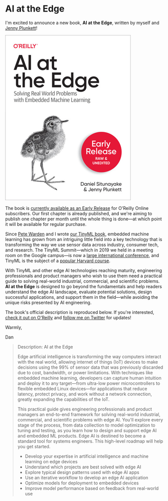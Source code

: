 # AI at the Edge

I'm excited to announce a new book, **AI at the Edge**, written by myself and [Jenny Plunkett](https://twitter.com/jennymplunkett)!

![](/images/ai-at-the-edge-early.jpeg "Early release cover of AI at the Edge")

The book is [currently available as an Early Release](https://learning.oreilly.com/library/view/ai-at-the/9781098120191/) for O'Reilly Online subscribers.
Our first chapter is already published, and we're aiming to publish one chapter per month until the whole thing is done—at which point it will be available for
regular purchase.

Since [Pete Warden](http://twitter.com/petewarden) and I wrote [our TinyML book](https://tinymlbook.com), embedded machine learning has grown from an intriguing
little field into a key technology that is transforming the way we use sensor data across industry, consumer tech, and research. The TinyML Summit—which in 2019
we held in a meeting room on the Google campus—is now a [large international conference](https://www.tinyml.org/event/summit-2022/), and TinyML is the subject
of a [popular Harvard course](https://www.edx.org/professional-certificate/harvardx-tiny-machine-learning).

With TinyML and other edge AI technologies reaching maturity, engineering professionals and product managers who wish to use them need a practical guide to solving real-world
industrial, commercial, and scientific problems. **AI at the Edge** is designed to go beyond the fundamentals and help readers understand
the edge AI landscape, evaluate potential solutions, design successful applications, and support them in the field—while avoiding the unique risks presented by
AI engineering.

The book's official description is reproduced below. If you're interested, [check it out on O'Reilly](https://learning.oreilly.com/library/view/ai-at-the/9781098120191/)
and [follow me on Twitter](http://twitter.com/dansitu) for updates!

Warmly,

Dan

> Description: AI at the Edge
> 
> Edge artificial intelligence is transforming the way computers interact with the real world, allowing internet of things (IoT) devices to make decisions using the 99% of sensor data that was previously discarded due to cost, bandwidth, or power limitations. With techniques like embedded machine learning, developers can capture human intuition and deploy it to any target—from ultra-low power microcontrollers to flexible embedded Linux devices—for applications that reduce latency, protect privacy, and work without a network connection, greatly expanding the capabilities of the IoT.
> 
> This practical guide gives engineering professionals and product managers an end-to-end framework for solving real-world industrial, commercial, and scientific problems with edge AI. You'll explore every stage of the process, from data collection to model optimization to tuning and testing, as you learn how to design and support edge AI and embedded ML products. Edge AI is destined to become a standard tool for systems engineers. This high-level roadmap will help you get started.
> 
> - Develop your expertise in artificial intelligence and machine learning on edge devices
> - Understand which projects are best solved with edge AI
> - Explore typical design patterns used with edge AI apps
> - Use an iterative workflow to develop an edge AI application
> - Optimize models for deployment to embedded devices
> - Improve model performance based on feedback from real-world use


